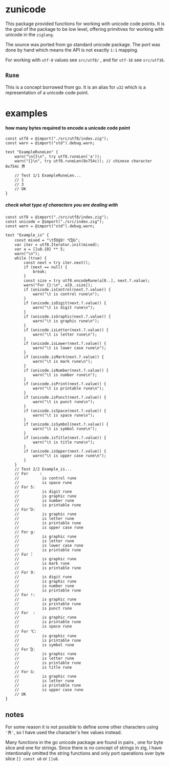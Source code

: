 # zunicode

This package provided functions for working with unicode code points. It is the
goal of the package to be low level, offering primitives for working with
unicode in the `ziglang`.

The source was ported from go standard unicode package. The port was done by
hand which means the API is not exactly `1:1` mapping.

For working with `utf-8` values see `src/utf8/` , and for `utf-16` see `src/utf16`.


## `Rune`
This is a concept borrowed from go. It is an alias for `u32` which is a
representation of a unicode code point.


# examples 

#### how many bytes required to encode a unicode code point

```zig
const utf8 = @import("./src/utf8/index.zig");
const warn = @import("std").debug.warn;

test "ExampleRuneLen" {
    warn("\n{}\n", try utf8.runeLen('a'));
    warn("{}\n", try utf8.runeLen(0x754c)); // chinese character 0x754c 界

    // Test 1/1 ExampleRuneLen...
    // 1
    // 3
    // OK
}
```


##### check what type of characters you are dealing with

```zig
const utf8 = @import("./src/utf8/index.zig");
const unicode = @import("./src/index.zig");
const warn = @import("std").debug.warn;

test "Example_is" {
    const mixed = "\t5Ὂg̀9! ℃ᾭG";
    var iter = utf8.Iterator.init(mixed);
    var a = []u8.{0} ** 5;
    warn("\n");
    while (true) {
        const next = try iter.next();
        if (next == null) {
            break;
        }
        const size = try utf8.encodeRune(a[0..], next.?.value);
        warn("For {}:\n", a[0..size]);
        if (unicode.isControl(next.?.value)) {
            warn("\t is control rune\n");
        }
        if (unicode.isDigit(next.?.value)) {
            warn("\t is digit rune\n");
        }
        if (unicode.isGraphic(next.?.value)) {
            warn("\t is graphic rune\n");
        }
        if (unicode.isLetter(next.?.value)) {
            warn("\t is letter rune\n");
        }
        if (unicode.isLower(next.?.value)) {
            warn("\t is lower case rune\n");
        }
        if (unicode.isMark(next.?.value)) {
            warn("\t is mark rune\n");
        }
        if (unicode.isNumber(next.?.value)) {
            warn("\t is number rune\n");
        }
        if (unicode.isPrint(next.?.value)) {
            warn("\t is printable rune\n");
        }
        if (unicode.isPunct(next.?.value)) {
            warn("\t is punct rune\n");
        }
        if (unicode.isSpace(next.?.value)) {
            warn("\t is space rune\n");
        }
        if (unicode.isSymbol(next.?.value)) {
            warn("\t is symbol rune\n");
        }
        if (unicode.isTitle(next.?.value)) {
            warn("\t is title rune\n");
        }
        if (unicode.isUpper(next.?.value)) {
            warn("\t is upper case rune\n");
        }
    }
    // Test 2/2 Example_is...
    // For     :
    //          is control rune
    //          is space rune
    // For 5:
    //          is digit rune
    //          is graphic rune
    //          is number rune
    //          is printable rune
    // For Ὂ:
    //          is graphic rune
    //          is letter rune
    //          is printable rune
    //          is upper case rune
    // For g:
    //          is graphic rune
    //          is letter rune
    //          is lower case rune
    //          is printable rune
    // For ̀:
    //          is graphic rune
    //          is mark rune
    //          is printable rune
    // For 9:
    //          is digit rune
    //          is graphic rune
    //          is number rune
    //          is printable rune
    // For !:
    //          is graphic rune
    //          is printable rune
    //          is punct rune
    // For  :
    //          is graphic rune
    //          is printable rune
    //          is space rune
    // For ℃:
    //          is graphic rune
    //          is printable rune
    //          is symbol rune
    // For ᾭ:
    //          is graphic rune
    //          is letter rune
    //          is printable rune
    //          is title rune
    // For G:
    //          is graphic rune
    //          is letter rune
    //          is printable rune
    //          is upper case rune
    // OK
}
```

## notes

For some reason it is not possible to define some other characters using `'界'`,
so I have used the character's hex values instead.

Many functions in the go unicode package are found in pairs , one for byte
slice and one for strings. Since there is no concept of strings in zig, I have
intentionally omitted the string functions and only port operations over byte
slice `[] const u8` or `[]u8`.
